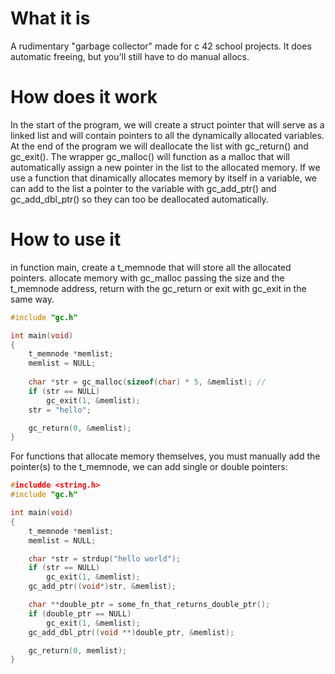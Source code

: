 # What it is
A rudimentary "garbage collector" made for c 42 school projects.
It does automatic freeing, but you'll still have to do manual allocs.

# How does it work

In the start of the program, we will create a struct pointer that will serve as a linked list and will contain pointers to all the dynamically allocated variables. At the end of the program we will deallocate the list with gc_return() and gc_exit(). The wrapper gc_malloc() will function as a malloc that will automatically assign a new pointer in the list to the allocated memory. If we use a function that dinamically allocates memory by itself in a variable, we can add to the list a pointer to the variable with gc_add_ptr() and gc_add_dbl_ptr() so they can too be deallocated automatically. 

# How to use it
in function main, create a t_memnode that will store all the allocated pointers. allocate memory with gc_malloc passing the size and the t_memnode address, return with the gc_return or exit with gc_exit in the same way.
```c
#include "gc.h"

int main(void)
{
    t_memnode *memlist;
    memlist = NULL;
    
    char *str = gc_malloc(sizeof(char) * 5, &memlist); // 
    if (str == NULL)
        gc_exit(1, &memlist);
    str = "hello";

    gc_return(0, &memlist);
}
```


For functions that allocate memory themselves, you must manually add the pointer(s) to the t_memnode, we can add single or double pointers:

```c
#includde <string.h>
#include "gc.h"

int main(void)
{
    t_memnode *memlist;
    memlist = NULL;

    char *str = strdup("hello world");
    if (str == NULL)
        gc_exit(1, &memlist);
    gc_add_ptr((void*)str, &memlist);

    char **double_ptr = some_fn_that_returns_double_ptr();
    if (double_ptr == NULL)
        gc_exit(1, &memlist);
    gc_add_dbl_ptr((void **)double_ptr, &memlist);

    gc_return(0, memlist);
}
```

